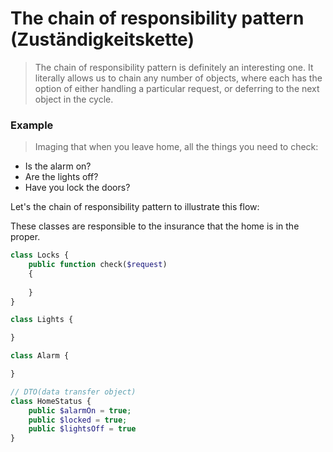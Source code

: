 # The chain of responsibility pattern (Zuständigkeitskette)

> The chain of responsibility pattern is definitely an interesting one. It literally allows us to chain any number of objects, where each has the option of either handling a particular request, or deferring to the next object in the cycle.

### Example

> Imaging that when you leave home, all the things you need to check:
- Is the alarm on?
- Are the lights off?
- Have you lock the doors?

Let's the chain of responsibility pattern to illustrate this flow:

These classes are responsible to the insurance that the home is in the proper. 

```php
class Locks {
    public function check($request)
    {
        
    }
}

class Lights {

}

class Alarm {

}

// DTO(data transfer object)
class HomeStatus {
    public $alarmOn = true;
    public $locked = true;
    public $lightsOff = true
}

```

